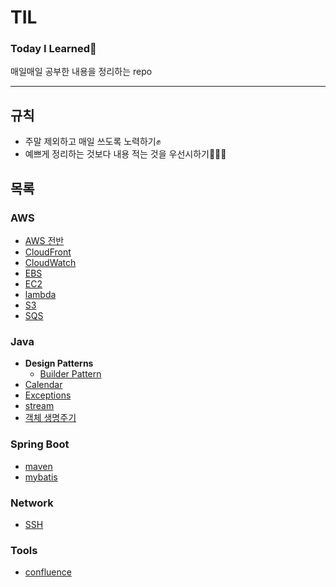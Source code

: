 # TIL

### Today I Learned🌷
매일매일 공부한 내용을 정리하는 repo

---

## 규칙
* 주말 제외하고 매일 쓰도록 노력하기✊
* 예쁘게 정리하는 것보다 내용 적는 것을 우선시하기👩🏻‍💻

## 목록

### AWS
* [AWS 전반](/aws/aws.md)
* [CloudFront](/aws/cloudfront.md)
* [CloudWatch](/aws/cloudwatch.md)
* [EBS](/aws/ebs.md)
* [EC2](/aws/ec2.md)
* [lambda](/aws/lambda.md)
* [S3](/aws/s3.md)
* [SQS](/aws/sqs.md)

### Java
* **Design Patterns**
    * [Builder Pattern](/java/design-pattern/builder-pattern.md)
* [Calendar](/java/calendar.md)
* [Exceptions](/java/exceptions.md)
* [stream](/java/stream.md)
* [객체 생명주기](/java/life-cycle-of-objects.md)

### Spring Boot
* [maven](/spring-boot/maven.md)
* [mybatis](/spring-boot/mybatis.md)

### Network
* [SSH](/network/ssh.md)

### Tools
* [confluence](/atlassian/confluence.md)